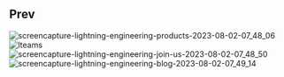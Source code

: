 

## Prev


![screencapture-lightning-engineering-products-2023-08-02-07_48_06](https://github.com/3scava1i3r/lightning.engineering/assets/52003051/42e1e9ba-9c3b-4b39-b1bb-f3c8549eecc0)
![lteams](https://github.com/3scava1i3r/lightning.engineering/assets/52003051/c847d831-e3c0-48dd-900e-80993dd3b7d9)
![screencapture-lightning-engineering-join-us-2023-08-02-07_48_50](https://github.com/3scava1i3r/lightning.engineering/assets/52003051/3436d1e4-25c2-4295-b084-1abd3e24d947)
![screencapture-lightning-engineering-blog-2023-08-02-07_49_14](https://github.com/3scava1i3r/lightning.engineering/assets/52003051/97d6b400-123b-41e8-9126-153b21ffce62)
